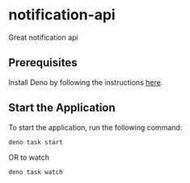 # notification-api

Great notification api

## Prerequisites

Install Deno by following the instructions [here](https://deno.land/manual/getting_started/installation).

## Start the Application

To start the application, run the following command:

```bash
deno task start
```

OR to watch

```bash
deno task watch
```
